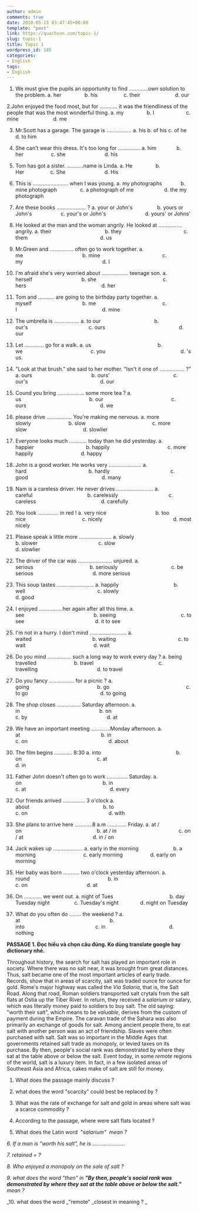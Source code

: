 ```yaml
---
author: admin
comments: true
date: 2010-05-15 03:47:45+00:00
template: "post"
link: https://quachson.com/topic-1/
slug: topic-1
title: Topic 1
wordpress_id: 185
categories:
- English
tags:
- English
---
```


1. We must give the pupils an opportunity to find  .............own solution to the problem.
a. her                b. his                  c. their                        d.  our

2.John enjoyed the food most, but for ............ it was the  friendliness of the people that was the most wonderful thing.
a. my                b. I                      c.  mine                        d. me

3. Mr.Scott has a garage. The garage is  .................
a. his b. of his c. of he d. to him

4. She can't  wear this dress. It's too long for ...............
a. him              b. her                   c. she                           d.  his

5. Tom has got a sister. ...........name is Linda.
a. He                b. Her                  c.  She                           d. His

6. This is ........................ when I was young.
a. my  photographs             b. mine photograph                c. a photograph of me                     d. the my  photograph

7. Are these books .................... ?
a. your or John's                  b. yours or John's                    c. your's or John's                           d. yours' or Johns'

8. He looked  at the man and the woman angrily. He looked at ................ angrily.
a.  their                                     b. they                                           c. them                                                  d. us

9. Mr.Green and ................ often go to  work together.
a. me                                         b. mine                                           c. my                                                       d. I

10. I'm afraid she's very  worried about .................. teenage son.
a. herself                                  b. she                                              c. hers                                                    d.  her

11. Tom and ........... are going to the birthday party  together.
a. myself                                   b. me                                              c. I                                                           d. mine

12. The umbrella is  .................
a. to our                                     b. our's                                          c. ours                                                   d. our

13. Let  ............. go for a walk.
a. us                                              b. we                                               c. you                                                    d. 's us.

14. "Look at  that brush." she said to her mother. "Isn't it one of ................. ?"
a.  ours                                         b. ours'                                            c. our's                                                  d. our

15. Cound you bring .................. some  more tea ?
a. us                                               b. our                                               c. ours                                                   d. we

16. please drive ................. You're making me  nervous.
a. more slowly                          b. slow                                              c. more slow                                       d. slowlier

17. Everyone  looks much ............ today than he did yesterday.
a. happier                                    b. happily                                        c.  more happily                                 d. happy

18. John is a good worker. He works very  ......................
a. hard                                           b. hardly                                          c. good                                                   d. many

19. Nam is a  careless driver. He never drives .........................
a. careful                                      b.  carelessly                                   c. careless                                             d. carefully

20. You look .............. in red  !
a. very nice                                  b. too nice                                       c. nicely                                                 d. most nicely

21. Please speak a  little more ......................
a. slowly                                        b. slower                                          c. slow                                                    d.  slowlier

22. The driver of the car was .......................  unjured.
a. serious                                       b. seriously                                     c. be serious                                         d. more serious

23. This  soup tastes .........................
a. happily                                      b. well                                                  c. slowly                                                d.  good
24. I enjoyed ................her again after all  this time.
a. see                                                b. seeing                                             c. to see                                                 d. it to see

25. I'm not in a  hurry. I don't mind .........................
a. waited                                          b. waiting                                           c. to wait                                                d. wait

26. Do you mind ................ such a long way to work every day  ?
a. being travelled                          b. travel                                             c. travelling                                         d. to travel

27. Do you  fancy ................. for a picnic ?
a. going                                               b. go                                                     c. to go                                                  d. to  going

28. The shop closes ................ Saturday  afternoon.
a. in                                                       b. on                                                     c. by                                                       d. at

29. We have an important meeting  .............Monday afternoon.
a. at                                                        b. in                                                     c. on                                                        d. about

30. The film  begins ............ 8:30
a. into                                                    b. on                                                    c. at                                                           d. in

31. Father John  doesn't often go to work .............. Saturday.
a. on                                                        b. in                                                     c. at                                                          d.  every

32. Our friends arrived ............... 3 o'clock
a. about                                                   b. to                                                      c. on                                                        d. with

33. She plans to arrive here ............8 a.m .............  Friday.
a. at / on                                                    b. at / in                                           c. on / at                                                d. in / on

34. Jack wakes up  ....................
a. early in the morning                        b. a morning                                 c. early morning                   d.  early on morning

35. Her baby was born ........... two o'clock yesterday  afternoon.
a. round                                                      b. in                                                    c. on                                         d. at

36. On ............ we went  out.
a. night of Tues                                       b. day Tuesday night                 c. Tuesday's night               d. night on  Tuesday

37. What do you often do ........ the weekend ?
a. at                                                              b. into                                                  c. in                                            d. nothing

**PASSAGE 1. Đọc hiểu và chọn câu đúng. Ko dùng  translate google hay dictionary nhé.**

Throughout history, the search for salt  has played an important role in society. Where there was no salt near, it was  brought from great distances. Thus, salt became one of the most important  articles of early trade. Records, show that in areas of scarcity, salt was  traded ounce for ounce for gold. Rome's major highway was called the _Via  Salaria_, that is, the Salt Road. Along that road, Roman soldiers transported  salt crytals from the salt flats at Ostia up the Tiber River. In return, they  received a _salarium_ or salary, which was literally money paid to soldiers  to buy salt. The old saying: "worth their salt", which means to be  _valuable_, derives from the custom of payment during the Empire. The  caravan trade of the Sahara was also primarily an exchange of goods for salt.  Among ancient people there, to eat salt with another person was an act of  friendship. Slaves were often purchased with salt. Salt was so important in the  Middle Ages that governments retained salt trade as monopoly, or levied taxes on  its purchase. By then, people's social rank was demonstrated by where they sat  at the table above or below the salt.
Event today, in some _remote_ regions of the world, salt is a luxury item. In fact, in a few isolated areas of  Southeast Asia and Africa, cakes make of salt are still for money.

1.  What does the passage mainly discuss ?

2. what does the word "scarcity"  could best be replaced by ?

3. What was the rate of exchange for salt and  gold in areas where salt was a scarce commodity ?

4. According to the  passage, where were salt flats located ?

5. What does the Latin word  "_salarium"  mean ?_

_6. If a man is "worth his salt", he is  ......................_

_7. retained = ?_

_8. Who enjoyed a monopoly  on the sale of salt ?_

_9. what does the word "then" in
**"By then,  people's social rank was demonstrated by where they sat at the table above or  below the salt."** mean ?_

_10. what does the word _"remote" _closest  in meaning ?
_
